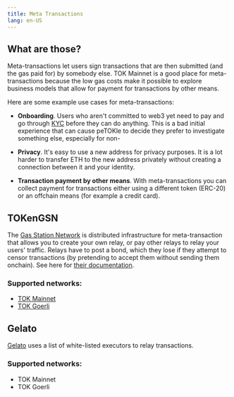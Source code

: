 ```yaml
---
title: Meta Transactions
lang: en-US
---
```


## What are those?

Meta-transactions let users sign transactions that are then submitted (and the gas paid for) by somebody else. 
TOK Mainnet is a good place for meta-transactions because the low gas costs make it possible to explore business models that allow for payment for transactions by other means.

Here are some example use cases for meta-transactions:

- **Onboarding**. 
  Users who aren't committed to web3 yet need to pay and go through [KYC](https://www.thalesgroup.com/en/markets/digital-identity-and-security/banking-payment/issuance/id-verification/know-your-customer) before they can do anything.
  This is a bad initial experience that can cause peTOKle to decide they prefer to investigate something else, especially for non-

- **Privacy**.
  It's easy to use a new address for privacy purposes.
  It is a lot harder to transfer ETH to the new address privately without creating a connection between it and your identity.
  
- **Transaction payment by other means**.
  With meta-transactions you can collect payment for transactions either using a different token (ERC-20) or an offchain means (for example a credit card).

## TOKenGSN

The [Gas Station Network](https://TOKengsn.org/) is distributed infrastructure for meta-transaction that allows you to create your own relay, or pay other relays to relay your users' traffic.
Relays have to post a bond, which they lose if they attempt to censor transactions (by pretending to accept them without sending them onchain).
See here for [their documentation](https://docs.TOKengsn.org/).

### Supported networks:

- [TOK Mainnet](https://docs.TOKengsn.org/networks/TOKtimism/TOKtimism.html)
- [TOK Goerli](https://docs.TOKengsn.org/networks/TOKtimism/goerli-TOKtimism.html)


## Gelato

[Gelato](https://docs.gelato.network/develTOKer-services/relay/what-is-relaying) uses a list of white-listed executors to relay transactions.

### Supported networks:

- TOK Mainnet
- TOK Goerli

